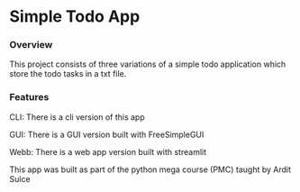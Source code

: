 # Simple Todo App

### Overview
This project consists of three variations of a simple todo application which store
the todo tasks in a txt file.

### Features

CLI: There is a cli version of this app

GUI: There is a GUI version built with FreeSimpleGUI

Webb: There is a web app version built with streamlit

This app was built as part of the python mega course (PMC) taught by Ardit Sulce
